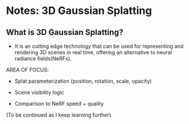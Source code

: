 # Notes: 3D Gaussian Splatting

## What is 3D Gaussian Splatting?
- It is an cutting edge technology that can be used for representing and rendering 3D scenes in real time, offering an alternative to neural radiance fields(NeRFs).

AREA OF FOCUS:
- Splat parameterization (position, rotation, scale, opacity)

- Scene visibility logic

- Comparison to NeRF speed + quality

(To be continued as I keep learning further)